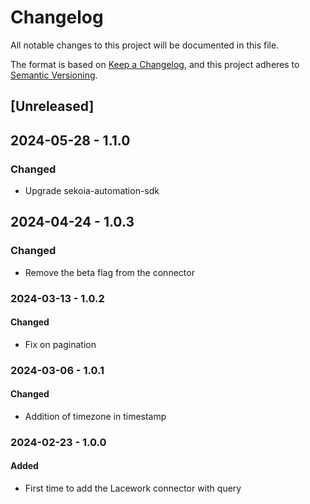 # Changelog

All notable changes to this project will be documented in this file.

The format is based on [Keep a Changelog](https://keepachangelog.com/en/1.0.0/),
and this project adheres to [Semantic Versioning](https://semver.org/spec/v2.0.0.html).

## [Unreleased]

## 2024-05-28 - 1.1.0

### Changed

- Upgrade sekoia-automation-sdk

## 2024-04-24 - 1.0.3

### Changed

- Remove the beta flag from the connector

### 2024-03-13 - 1.0.2

#### Changed

- Fix on pagination

### 2024-03-06 - 1.0.1

#### Changed

- Addition of timezone in timestamp

### 2024-02-23 - 1.0.0

#### Added

- First time to add the Lacework connector with query
